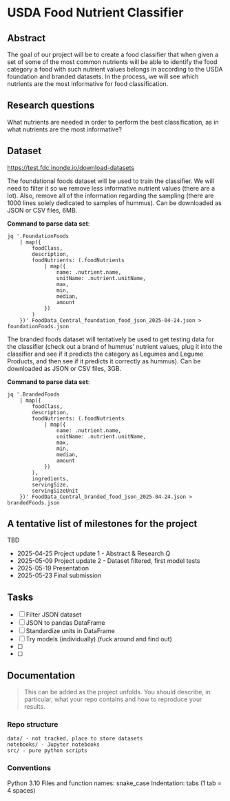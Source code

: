 # USDA Food Nutrient Classifier

## Abstract
The goal of our project will be to create a food classifier that when given a set of some of the most common nutrients will be able to identify the food category a food with such nutrient values belongs in according to the USDA foundation and branded datasets. In the process, we will see which nutrients are the most informative for food classification.

## Research questions
What nutrients are needed in order to perform the best classification, as in what nutrients are the most informative?

## Dataset
https://test.fdc.inonde.io/download-datasets

The foundational foods dataset will be used to train the classifier. We will need to filter it so we remove less informative nutrient values (there are a lot). Also, remove all of the information regarding the sampling (there are 1000 lines solely dedicated to samples of hummus). Can be downloaded as JSON or CSV files, 6MB.

**Command to parse data set**:
```
jq '.FoundationFoods
    | map({
        foodClass,
        description,
        foodNutrients: (.foodNutrients
            | map({
                name: .nutrient.name,
                unitName: .nutrient.unitName,
                max,
                min,
                median,
                amount
            })
        )
    })' FoodData_Central_foundation_food_json_2025-04-24.json > foundationFoods.json
```

The branded foods dataset will tentatively be used to get testing data for the classifier (check out a brand of hummus' nutrient values, plug it into the classifier and see if it predicts the category as Legumes and Legume Products, and then see if it predicts it correctly as hummus). Can be downloaded as JSON or CSV files, 3GB.

**Command to parse data set**:
```
jq '.BrandedFoods
    | map({
        foodClass,
        description,
        foodNutrients: (.foodNutrients
            | map({
                name: .nutrient.name,
                unitName: .nutrient.unitName,
                max,
                min,
                median,
                amount
            })
        ),
        ingredients,
        servingSize,
        servingSizeUnit
    })' FoodData_Central_branded_food_json_2025-04-24.json > brandedFoods.json

```
## A tentative list of milestones for the project
TBD

- 2025-04-25 Project update 1 - Abstract & Research Q
- 2025-05-09 Project update 2 - Dataset filtered, first model tests
- 2025-05-19 Presentation
- 2025-05-23 Final submission

## Tasks

- [ ] Filter JSON dataset
- [ ] JSON to pandas DataFrame
- [ ] Standardize units in DataFrame
- [ ] Try models (individually) (fuck around and find out)
- [ ] 
- [ ] 


## Documentation
> This can be added as the project unfolds. You should describe, in particular, what your repo contains and how to reproduce your results.

### Repo structure
```
data/ - not tracked, place to store datasets
notebooks/ - Jupyter notebooks
src/ - pure python scripts
```

### Conventions

Python 3.10
Files and function names: snake_case
Indentation: tabs (1 tab = 4 spaces)

